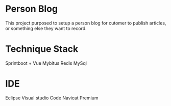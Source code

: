 # Person Blog 
This project purposed to setup a person blog for cutomer to publish articles, or something else they want to record.


# Technique Stack
Sprintboot + Vue
Mybitus 
Redis
MySql

# IDE
Eclipse
Visual studio Code
Navicat
Premium
